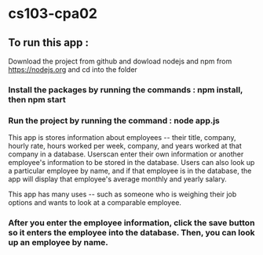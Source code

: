 # cs103-cpa02
## To run this app :
Download the project from github and dowload nodejs and npm from https://nodejs.org and cd into the folder
### Install the packages by running the commands : npm install, then npm start
### Run the project by running the command : node app.js



This app is stores information about employees -- their title, company, hourly rate, hours worked per week, company, and years worked at that company
in a database. Userscan enter their own information or another employee's information to be stored in the database. Users can also look up a particular
employee by name, and if that employee is in the database, the app will display that employee's average monthly and yearly salary. 

This app has many uses -- such as someone who is weighing their job options and wants to look at a comparable employee.

### After you enter the employee information, click the save button so it enters the employee into the database. Then, you can look up an employee by name.
 
